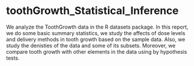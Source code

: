 # toothGrowth_Statistical_Inference
We analyze the ToothGrowth data in the R datasets package. In this report, we do some basic summary statistics, we study the affects of dose levels and delivery methods in tooth growth based on the sample data. Also, we study the denisties of the data and some of its subsets. Moreover, we compare tooth growth with other elements in the data using by hypothesis tests.
